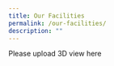 ```yaml
---
title: Our Facilities
permalink: /our-facilities/
description: ""
---
```

Please upload 3D view here